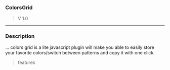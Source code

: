 
### ColorsGrid
> V 1.0
------
### Description
... colors grid is a lite javascript plugin will make you able to easily store your favorite colors/switch between patterns and copy it with one click.

> features
